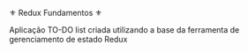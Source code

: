 ⚜️ Redux Fundamentos ⚜️

Aplicação TO-DO list criada utilizando a base da ferramenta de gerenciamento de estado Redux
